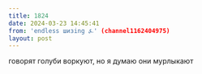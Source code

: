 ```yaml
---
title: 1824
date: 2024-03-23 14:45:41
from: 'endless шизing ⍼' (channel1162404975)
layout: post
---
```


говорят голуби воркуют, но я думаю они мурлыкают
